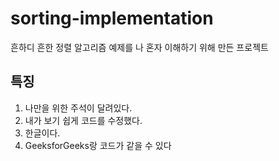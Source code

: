 # sorting-implementation

흔하디 흔한 정렬 알고리즘 예제를 나 혼자 이해하기 위해 만든 프로젝트

## 특징

1. 나만을 위한 주석이 달려있다.
2. 내가 보기 쉽게 코드를 수정했다.
3. 한글이다.
4. GeeksforGeeks랑 코드가 같을 수 있다



